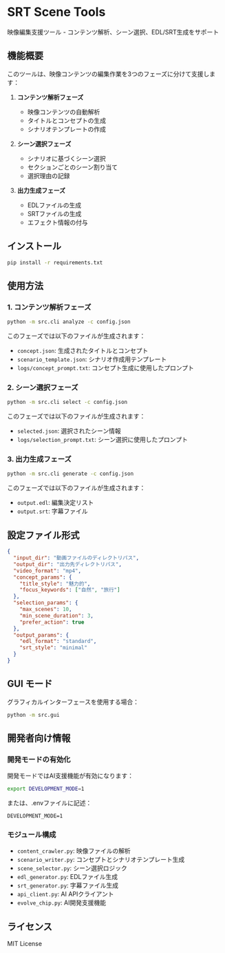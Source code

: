 # SRT Scene Tools

映像編集支援ツール - コンテンツ解析、シーン選択、EDL/SRT生成をサポート

## 機能概要

このツールは、映像コンテンツの編集作業を3つのフェーズに分けて支援します：

1. **コンテンツ解析フェーズ**
   - 映像コンテンツの自動解析
   - タイトルとコンセプトの生成
   - シナリオテンプレートの作成

2. **シーン選択フェーズ**
   - シナリオに基づくシーン選択
   - セクションごとのシーン割り当て
   - 選択理由の記録

3. **出力生成フェーズ**
   - EDLファイルの生成
   - SRTファイルの生成
   - エフェクト情報の付与

## インストール

```bash
pip install -r requirements.txt
```

## 使用方法

### 1. コンテンツ解析フェーズ

```bash
python -m src.cli analyze -c config.json
```

このフェーズでは以下のファイルが生成されます：
- `concept.json`: 生成されたタイトルとコンセプト
- `scenario_template.json`: シナリオ作成用テンプレート
- `logs/concept_prompt.txt`: コンセプト生成に使用したプロンプト

### 2. シーン選択フェーズ

```bash
python -m src.cli select -c config.json
```

このフェーズでは以下のファイルが生成されます：
- `selected.json`: 選択されたシーン情報
- `logs/selection_prompt.txt`: シーン選択に使用したプロンプト

### 3. 出力生成フェーズ

```bash
python -m src.cli generate -c config.json
```

このフェーズでは以下のファイルが生成されます：
- `output.edl`: 編集決定リスト
- `output.srt`: 字幕ファイル

## 設定ファイル形式

```json
{
  "input_dir": "動画ファイルのディレクトリパス",
  "output_dir": "出力先ディレクトリパス",
  "video_format": "mp4",
  "concept_params": {
    "title_style": "魅力的",
    "focus_keywords": ["自然", "旅行"]
  },
  "selection_params": {
    "max_scenes": 10,
    "min_scene_duration": 3,
    "prefer_action": true
  },
  "output_params": {
    "edl_format": "standard",
    "srt_style": "minimal"
  }
}
```

## GUI モード

グラフィカルインターフェースを使用する場合：

```bash
python -m src.gui
```

## 開発者向け情報

### 開発モードの有効化

開発モードではAI支援機能が有効になります：

```bash
export DEVELOPMENT_MODE=1
```

または、.envファイルに記述：

```
DEVELOPMENT_MODE=1
```

### モジュール構成

- `content_crawler.py`: 映像ファイルの解析
- `scenario_writer.py`: コンセプトとシナリオテンプレート生成
- `scene_selector.py`: シーン選択ロジック
- `edl_generator.py`: EDLファイル生成
- `srt_generator.py`: 字幕ファイル生成
- `api_client.py`: AI APIクライアント
- `evolve_chip.py`: AI開発支援機能

## ライセンス

MIT License 